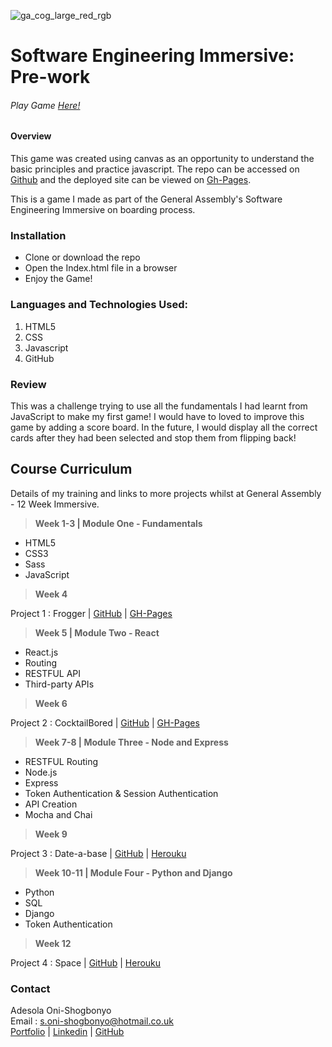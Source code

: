 ![ga_cog_large_red_rgb](https://cloud.githubusercontent.com/assets/40461/8183776/469f976e-1432-11e5-8199-6ac91363302b.png)

# Software Engineering Immersive: Pre-work
###### Play Game [Here!](https://iamshola.github.io/wdi-fundamentals-memorygame/)

#### Overview
This game was created using canvas as an opportunity to understand the basic principles and practice javascript. The repo can be accessed on [Github](https://github.com/Iamshola/wdi-fundamentals-memorygame) and the deployed site can be viewed on [Gh-Pages](https://iamshola.github.io/wdi-fundamentals-memorygame/).

This is a game I made as part of the General Assembly's Software Engineering Immersive on boarding process.

### Installation

* Clone or download the repo
* Open the Index.html file in a browser
* Enjoy the Game!

### Languages and Technologies Used:

1. HTML5
2. CSS
3. Javascript
4. GitHub

### Review
This was a challenge trying to use all the fundamentals I had learnt from JavaScript to make my first game! I would have to loved to improve this game by adding a score board. In the future, I would display all the correct cards after they had been selected and stop them from flipping back!


## Course Curriculum
  Details of my training and links to more projects whilst at General Assembly -  12 Week Immersive.

> **Week 1-3 | Module One - Fundamentals**

  - HTML5
  - CSS3
  - Sass
  - JavaScript


> **Week 4**

  Project 1 : Frogger  | [GitHub](https://github.com/Iamshola/project-01) | [GH-Pages](https://iamshola.github.io/project-01/)

>**Week 5 | Module Two - React**

  - React.js
  - Routing
  - RESTFUL API
  - Third-party APIs

>**Week 6**

  Project 2 : CocktailBored  | [GitHub](https://github.com/Iamshola/Project3) | [GH-Pages](https://iamshola.github.io/Project-2/#/)

>**Week 7-8 | Module Three - Node and Express**

  - RESTFUL Routing
  - Node.js
  - Express
  - Token Authentication & Session Authentication
  - API Creation
  - Mocha and Chai

>**Week 9**

  Project 3 : Date-a-base | [GitHub](https://github.com/Iamshola/Project3) | [Herouku](https://datingexp.herokuapp.com/#/)

>**Week 10-11 | Module Four - Python and Django**

  - Python
  - SQL
  - Django
  - Token Authentication

>**Week 12**

  Project 4 : Space | [GitHub](https://github.com/Iamshola/project-04) | [Herouku](https://date-a-base-aos.herokuapp.com/#/)


  ### Contact
  Adesola Oni-Shogbonyo\
  Email : s.oni-shogbonyo@hotmail.co.uk\
  [Portfolio](https://iamshola.github.io/) | [Linkedin](https://www.linkedin.com/in/adesola-oni-shogbonyo/) | [GitHub](https://github.com/Iamshola)
